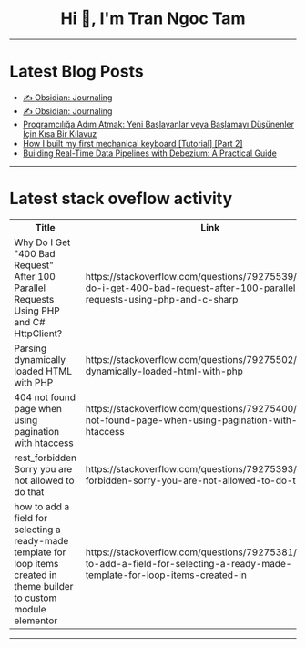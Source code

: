 <h1 align="center">Hi 👋, I'm Tran Ngoc Tam</h1>

---

# Latest Blog Posts 
<!-- BLOG-POST-LIST:START -->
- [✍️ Obsidian: Journaling](https://dev.to/oscareduardolp6/obsidian-journaling-3mp1)
- [✍️ Obsidian: Journaling](https://dev.to/oscareduardolp6/obsidian-journaling-10ih)
- [Programcılığa Adım Atmak: Yeni Başlayanlar veya Başlamayı Düşünenler İçin Kısa Bir Kılavuz](https://dev.to/zhantkan/programciliga-adim-atmak-yeni-baslayanlar-veya-baslamayi-dusunenler-icin-kisa-bir-kilavuz-185c)
- [How I built my first mechanical keyboard [Tutorial] [Part 2]](https://dev.to/miriacode/how-i-built-my-first-mechanical-keyboard-tutorial-part-2-3lec)
- [Building Real-Time Data Pipelines with Debezium: A Practical Guide](https://dev.to/juan_josdavidperezviz/building-real-time-data-pipelines-with-debezium-a-practical-guide-50f6)
<!-- BLOG-POST-LIST:END -->

---

# Latest stack oveflow activity
<table>
  <tr><th>Title</th><th>Link</th></tr>
  <!-- STACKOVERFLOW:START --><tr><td>Why Do I Get &quot;400 Bad Request&quot; After 100 Parallel Requests Using PHP and C# HttpClient?</td><td>https://stackoverflow.com/questions/79275539/why-do-i-get-400-bad-request-after-100-parallel-requests-using-php-and-c-sharp</td></tr><tr><td>Parsing dynamically loaded HTML with PHP</td><td>https://stackoverflow.com/questions/79275502/parsing-dynamically-loaded-html-with-php</td></tr><tr><td>404 not found page when using pagination with htaccess</td><td>https://stackoverflow.com/questions/79275400/404-not-found-page-when-using-pagination-with-htaccess</td></tr><tr><td>rest_forbidden Sorry you are not allowed to do that</td><td>https://stackoverflow.com/questions/79275393/rest-forbidden-sorry-you-are-not-allowed-to-do-that</td></tr><tr><td>how to add a field for selecting a ready-made template for loop items created in theme builder to custom module elementor</td><td>https://stackoverflow.com/questions/79275381/how-to-add-a-field-for-selecting-a-ready-made-template-for-loop-items-created-in</td></tr><!-- STACKOVERFLOW:END -->
</table>

---


